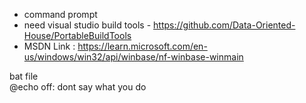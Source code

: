 - command prompt
- need visual studio build tools - https://github.com/Data-Oriented-House/PortableBuildTools
- MSDN Link : https://learn.microsoft.com/en-us/windows/win32/api/winbase/nf-winbase-winmain


bat file <br />
@echo off: dont say what you do
